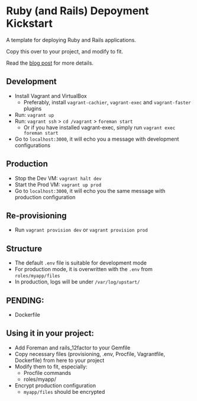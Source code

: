 # Ruby (and Rails) Depoyment Kickstart

A template for deploying Ruby and Rails applications.

Copy this over to your project, and modify to fit.

Read the [blog post](https://medium.com/@rdsubhas/36d7ab726d99) for more details.

## Development

* Install Vagrant and VirtualBox
  * Preferably, install `vagrant-cachier`, `vagrant-exec` and `vagrant-faster` plugins
* Run: `vagrant up`
* Run: `vagrant ssh` > `cd /vagrant` > `foreman start`
  * Or if you have installed vagrant-exec, simply run `vagrant exec foreman start`
* Go to `localhost:3000`, it will echo you a message with development configurations

## Production

* Stop the Dev VM: `vagrant halt dev`
* Start the Prod VM: `vagrant up prod`
* Go to `localhost:3000`, it will echo you the same message with production configuration

## Re-provisioning

* Run `vagrant provision dev` or `vagrant provision prod`

## Structure

* The default `.env` file is suitable for development mode
* For production mode, it is overwritten with the `.env` from `roles/myapp/files`
* In production, logs will be under `/var/log/upstart/`

## PENDING:

* Dockerfile

## Using it in your project:

* Add Foreman and rails_12factor to your Gemfile
* Copy necessary files (provisioning, .env, Procfile, Vagrantfile, Dockerfile) from here to your project
* Modify them to fit, especially:
  * Procfile commands
  * roles/myapp/
* Encrypt production configuration
  * `myapp/files` should be encrypted
